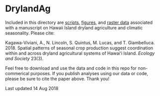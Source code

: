 # DrylandAg
Included in this directory are [scripts](https://github.com/akkagawa/DrylandAg/tree/master/Scripts), [figures](https://github.com/akkagawa/DrylandAg/tree/master/Figures), and [raster data](https://github.com/akkagawa/DrylandAg/tree/master/spatial_data) associated with a manuscript on Hawaii Island dryland agriculture and climatic seasonality.  Please cite:

Kagawa-Viviani, A., N. Lincoln, S. Quintus, M. Lucas, and T. Giambelluca. 2018. Spatial patterns of seasonal crop production suggest coordination within and across dryland agricultural systems of Hawaiʻi Island. _Ecology and Society_ 23(3).

Feel free to download and use the data and code in this repo for non-commerical purposes. If you publish analyses using our data or code, please be sure to cite the paper above. Thank you!

Last updated 14 Aug 2018
